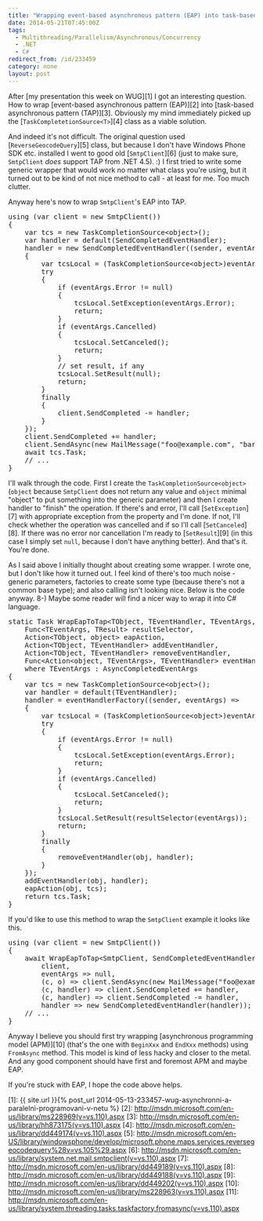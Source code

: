 ```yaml
---
title: "Wrapping event-based asynchronous pattern (EAP) into task-based asynchronous pattern (TAP)"
date: 2014-05-21T07:45:00Z
tags:
  - Multithreading/Parallelism/Asynchronous/Concurrency
  - .NET
  - C#
redirect_from: /id/233459
category: none
layout: post
---
```

After [my presentation this week on WUG][1] I got an interesting question. How to wrap [event-based asynchronous pattern (EAP)][2] into [task-based asynchronous pattern (TAP)][3]. Obviously my mind immediately picked up the [`TaskCompletetionSource<T>`][4] class as a viable solution.

<!-- excerpt -->

And indeed it's not difficult. The original question used [`ReverseGeocodeQuery`][5] class, but because I don't have Windows Phone SDK etc. installed I went to good old [`SmtpClient`][6] (just to make sure, `SmtpClient` _does_ support TAP from .NET 4.5). :) I first tried to write some generic wrapper that would work no matter what class you're using, but it turned out to be kind of not nice method to call - at least for me. Too much clutter.

Anyway here's now to wrap `SmtpClient`'s EAP into TAP.

<pre class="brush:csharp">
using (var client = new SmtpClient())
{
	var tcs = new TaskCompletionSource&lt;object&gt;();
	var handler = default(SendCompletedEventHandler);
	handler = new SendCompletedEventHandler((sender, eventArgs) =&gt;
	{
		var tcsLocal = (TaskCompletionSource&lt;object&gt;)eventArgs.UserState;
		try
		{
			if (eventArgs.Error != null)
			{
				tcsLocal.SetException(eventArgs.Error);
				return;
			}
			if (eventArgs.Cancelled)
			{
				tcsLocal.SetCanceled();
				return;
			}
			// set result, if any
			tcsLocal.SetResult(null);
			return;
		}
		finally
		{
			client.SendCompleted -= handler;
		}
	});
	client.SendCompleted += handler;
	client.SendAsync(new MailMessage("foo@example.com", "bar@example.com", "Subject", "Body"), tcs);
	await tcs.Task;
	// ...
}
</pre>

I'll walk through the code. First I create the `TaskCompletionSource<object>` (`object` because `SmtpClient` does not return any value and `object` minimal "object" to put something into the generic parameter) and then I create handler to "finish" the operation. If there's and error, I'll call [`SetException`][7] with appropriate exception from the property and I'm done. If not, I'll check whether the operation was cancelled and if so I'll call [`SetCanceled`][8]. If there was no error nor cancellation I'm ready to [`SetResult`][9] (in this case I simply set `null`, because I don't have anything better). And that's it. You're done.

As I said above I initially thought about creating some wrapper. I wrote one, but I don't like how it turned out. I feel kind of there's too much noise - generic parameters, factories to create some type (because there's not a common base type); and also calling isn't looking nice. Below is the code anyway. 8-) Maybe some reader will find a nicer way to wrap it into C# language.

<pre class="brush:csharp">
static Task WrapEapToTap&lt;TObject, TEventHandler, TEventArgs, TResult&gt;(TObject obj,
	Func&lt;TEventArgs, TResult&gt; resultSelector,
	Action&lt;TObject, object&gt; eapAction,
	Action&lt;TObject, TEventHandler&gt; addEventHandler,
	Action&lt;TObject, TEventHandler&gt; removeEventHandler,
	Func&lt;Action&lt;object, TEventArgs&gt;, TEventHandler&gt; eventHandlerFactory)
	where TEventArgs : AsyncCompletedEventArgs
{
	var tcs = new TaskCompletionSource&lt;object&gt;();
	var handler = default(TEventHandler);
	handler = eventHandlerFactory((sender, eventArgs) =&gt;
	{
		var tcsLocal = (TaskCompletionSource&lt;object&gt;)eventArgs.UserState;
		try
		{
			if (eventArgs.Error != null)
			{
				tcsLocal.SetException(eventArgs.Error);
				return;
			}
			if (eventArgs.Cancelled)
			{
				tcsLocal.SetCanceled();
				return;
			}
			tcsLocal.SetResult(resultSelector(eventArgs));
			return;
		}
		finally
		{
			removeEventHandler(obj, handler);
		}
	});
	addEventHandler(obj, handler);
	eapAction(obj, tcs);
	return tcs.Task;
}
</pre> 

If you'd like to use this method to wrap the `SmtpClient` example it looks like this.

<pre class="brush:csharp">
using (var client = new SmtpClient())
{
	await WrapEapToTap&lt;SmtpClient, SendCompletedEventHandler, AsyncCompletedEventArgs, object&gt;(
		client,
		eventArgs =&gt; null,
		(c, o) =&gt; client.SendAsync(new MailMessage("foo@example.com", "bar@example.com", "Subject", "Body"), o),
		(c, handler) =&gt; client.SendCompleted += handler,
		(c, handler) =&gt; client.SendCompleted -= handler,
		handler =&gt; new SendCompletedEventHandler(handler));
	// ...
}
</pre>

Anyway I believe you should first try wrapping [asynchronous programming model (APM)][10] (that's the one with `BeginXxx` and `EndXxx` methods) using `FromAsync` method. This model is kind of less hacky and closer to the metal. And any good component should have first and foremost APM and maybe EAP. 

If you're stuck with EAP, I hope the code above helps.

[1]: {{ site.url }}{% post_url 2014-05-13-233457-wug-asynchronni-a-paralelni-programovani-v-netu %}
[2]: http://msdn.microsoft.com/en-us/library/ms228969(v=vs.110).aspx
[3]: http://msdn.microsoft.com/en-us/library/hh873175(v=vs.110).aspx
[4]: http://msdn.microsoft.com/en-us/library/dd449174(v=vs.110).aspx
[5]: http://msdn.microsoft.com/en-US/library/windowsphone/develop/microsoft.phone.maps.services.reversegeocodequery%28v=vs.105%29.aspx
[6]: http://msdn.microsoft.com/en-us/library/system.net.mail.smtpclient(v=vs.110).aspx
[7]: http://msdn.microsoft.com/en-us/library/dd449189(v=vs.110).aspx
[8]: http://msdn.microsoft.com/en-us/library/dd449188(v=vs.110).aspx
[9]: http://msdn.microsoft.com/en-us/library/dd449202(v=vs.110).aspx
[10]: http://msdn.microsoft.com/en-us/library/ms228963(v=vs.110).aspx
[11]: http://msdn.microsoft.com/en-us/library/system.threading.tasks.taskfactory.fromasync(v=vs.110).aspx